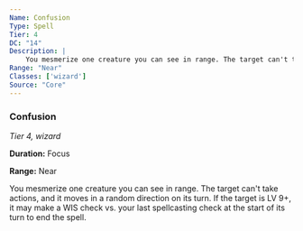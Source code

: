 ```yaml
---
Name: Confusion
Type: Spell
Tier: 4
DC: "14"
Description: |
    You mesmerize one creature you can see in range. The target can't take actions, and it moves in a random direction on its turn. If the target is LV 9+, it may make a WIS check vs. your last spellcasting check at the start of its turn to end the spell.Duration: "Focus"
Range: "Near"
Classes: ['wizard']
Source: "Core"
---
```


### Confusion

_Tier 4, wizard_

**Duration:** Focus

**Range:** Near

You mesmerize one creature you can see in range. The target can't take actions, and it moves in a random direction on its turn. If the target is LV 9+, it may make a WIS check vs. your last spellcasting check at the start of its turn to end the spell.

